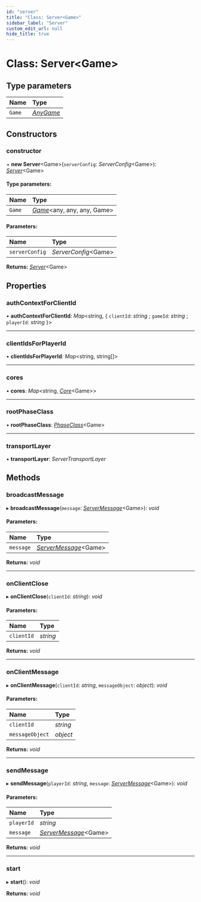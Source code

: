 ```yaml
---
id: "server"
title: "Class: Server<Game>"
sidebar_label: "Server"
custom_edit_url: null
hide_title: true
---
```


# Class: Server<Game\>

## Type parameters

Name | Type |
:------ | :------ |
`Game` | [*AnyGame*](../modules.md#anygame) |

## Constructors

### constructor

\+ **new Server**<Game\>(`serverConfig`: *ServerConfig*<Game\>): [*Server*](server.md)<Game\>

#### Type parameters:

Name | Type |
:------ | :------ |
`Game` | [*Game*](game.md)<any, any, any, Game\> |

#### Parameters:

Name | Type |
:------ | :------ |
`serverConfig` | *ServerConfig*<Game\> |

**Returns:** [*Server*](server.md)<Game\>

## Properties

### authContextForClientId

• **authContextForClientId**: *Map*<string, { `clientId`: *string* ; `gameId`: *string* ; `playerId`: *string*  }\>

___

### clientIdsForPlayerId

• **clientIdsForPlayerId**: *Map*<string, string[]\>

___

### cores

• **cores**: *Map*<string, [*Core*](core.md)<Game\>\>

___

### rootPhaseClass

• **rootPhaseClass**: [*PhaseClass*](../interfaces/phaseclass.md)<Game\>

___

### transportLayer

• **transportLayer**: *ServerTransportLayer*

## Methods

### broadcastMessage

▸ **broadcastMessage**(`message`: [*ServerMessage*](../modules.md#servermessage)<Game\>): *void*

#### Parameters:

Name | Type |
:------ | :------ |
`message` | [*ServerMessage*](../modules.md#servermessage)<Game\> |

**Returns:** *void*

___

### onClientClose

▸ **onClientClose**(`clientId`: *string*): *void*

#### Parameters:

Name | Type |
:------ | :------ |
`clientId` | *string* |

**Returns:** *void*

___

### onClientMessage

▸ **onClientMessage**(`clientId`: *string*, `messageObject`: *object*): *void*

#### Parameters:

Name | Type |
:------ | :------ |
`clientId` | *string* |
`messageObject` | *object* |

**Returns:** *void*

___

### sendMessage

▸ **sendMessage**(`playerId`: *string*, `message`: [*ServerMessage*](../modules.md#servermessage)<Game\>): *void*

#### Parameters:

Name | Type |
:------ | :------ |
`playerId` | *string* |
`message` | [*ServerMessage*](../modules.md#servermessage)<Game\> |

**Returns:** *void*

___

### start

▸ **start**(): *void*

**Returns:** *void*
